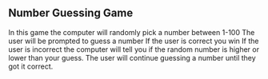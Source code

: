 ## Number Guessing Game

In this game the computer will randomly pick a number between 1-100
The user will be prompted to guess a number
If the user is correct you win
If the user is incorrect the computer will tell you if the random number is higher or lower than your guess.
The user will continue guessing a number until they got it correct.
